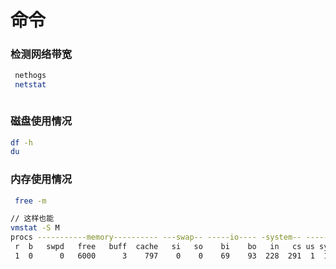 # 命令

### 检测网络带宽 <a href="#step-2-how-to-monitor-your-network-bandwidth" id="step-2-how-to-monitor-your-network-bandwidth"></a>

```bash
 nethogs
 netstat
```

```
```

### 磁盘使用情况

```sh
df -h
du
```

### 内存使用情况

```sh
 free -m
```

```bash
// 这样也能
vmstat -S M
procs -----------memory---------- ---swap-- -----io---- -system-- ------cpu-----
 r  b   swpd   free   buff  cache   si   so    bi    bo   in   cs us sy id wa st
 1  0      0   6000      3    797    0    0    69    93  228  291  1  1 98  1  0

```
